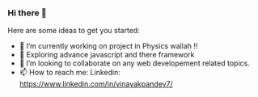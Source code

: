 ### Hi there 👋


Here are some ideas to get you started:

- 🔭 I’m currently working on project in Physics wallah !!
- 🌱 Exploring advance javascript and there framework
- 👯 I’m looking to collaborate on any web developement related topics.
- 📫 How to reach me: Linkedin: https://www.linkedin.com/in/vinayakpandey7/

